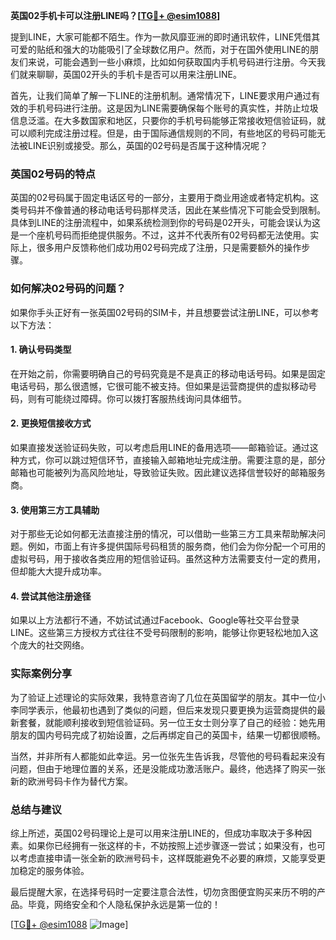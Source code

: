 **英国02手机卡可以注册LINE吗？[[TG💪+ @esim1088](https://t.me/s/esim1088)]**

提到LINE，大家可能都不陌生。作为一款风靡亚洲的即时通讯软件，LINE凭借其可爱的贴纸和强大的功能吸引了全球数亿用户。然而，对于在国外使用LINE的朋友们来说，可能会遇到一些小麻烦，比如如何获取国内手机号码进行注册。今天我们就来聊聊，英国02开头的手机卡是否可以用来注册LINE。

首先，让我们简单了解一下LINE的注册机制。通常情况下，LINE要求用户通过有效的手机号码进行注册。这是因为LINE需要确保每个账号的真实性，并防止垃圾信息泛滥。在大多数国家和地区，只要你的手机号码能够正常接收短信验证码，就可以顺利完成注册过程。但是，由于国际通信规则的不同，有些地区的号码可能无法被LINE识别或接受。那么，英国的02号码是否属于这种情况呢？

### 英国02号码的特点

英国的02号码属于固定电话区号的一部分，主要用于商业用途或者特定机构。这类号码并不像普通的移动电话号码那样灵活，因此在某些情况下可能会受到限制。具体到LINE的注册流程中，如果系统检测到你的号码是02开头，可能会误认为这是一个座机号码而拒绝提供服务。不过，这并不代表所有02号码都无法使用。实际上，很多用户反馈称他们成功用02号码完成了注册，只是需要额外的操作步骤。

### 如何解决02号码的问题？

如果你手头正好有一张英国02号码的SIM卡，并且想要尝试注册LINE，可以参考以下方法：

#### 1. **确认号码类型**
   在开始之前，你需要明确自己的号码究竟是不是真正的移动电话号码。如果是固定电话号码，那么很遗憾，它很可能不被支持。但如果是运营商提供的虚拟移动号码，则有可能绕过障碍。你可以拨打客服热线询问具体细节。

#### 2. **更换短信接收方式**
   如果直接发送验证码失败，可以考虑启用LINE的备用选项——邮箱验证。通过这种方式，你可以跳过短信环节，直接输入邮箱地址完成注册。需要注意的是，部分邮箱也可能被列为高风险地址，导致验证失败。因此建议选择信誉较好的邮箱服务商。

#### 3. **使用第三方工具辅助**
   对于那些无论如何都无法直接注册的情况，可以借助一些第三方工具来帮助解决问题。例如，市面上有许多提供国际号码租赁的服务商，他们会为你分配一个可用的虚拟号码，用于接收各类应用的短信验证码。虽然这种方法需要支付一定的费用，但却能大大提升成功率。

#### 4. **尝试其他注册途径**
   如果以上方法都行不通，不妨试试通过Facebook、Google等社交平台登录LINE。这些第三方授权方式往往不受号码限制的影响，能够让你更轻松地加入这个庞大的社交网络。

### 实际案例分享

为了验证上述理论的实际效果，我特意咨询了几位在英国留学的朋友。其中一位小李同学表示，他最初也遇到了类似的问题，但后来发现只要更换为运营商提供的最新套餐，就能顺利接收到短信验证码。另一位王女士则分享了自己的经验：她先用朋友的国内号码完成了初始设置，之后再绑定自己的英国卡，结果一切都很顺畅。

当然，并非所有人都能如此幸运。另一位张先生告诉我，尽管他的号码看起来没有问题，但由于地理位置的关系，还是没能成功激活账户。最终，他选择了购买一张新的欧洲号码卡作为替代方案。

### 总结与建议

综上所述，英国02号码理论上是可以用来注册LINE的，但成功率取决于多种因素。如果你已经拥有一张这样的卡，不妨按照上述步骤逐一尝试；如果没有，也可以考虑直接申请一张全新的欧洲号码卡，这样既能避免不必要的麻烦，又能享受更加稳定的服务体验。

最后提醒大家，在选择号码时一定要注意合法性，切勿贪图便宜购买来历不明的产品。毕竟，网络安全和个人隐私保护永远是第一位的！

[[TG💪+ @esim1088](https://t.me/s/esim1088) ![Image](https://i.postimg.cc/4NQfJmqS/Snipaste-2025-05-13-00-14-12.png)]